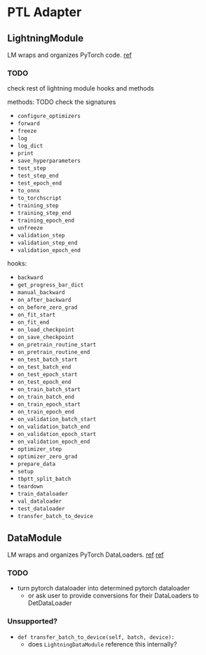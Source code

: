 # PTL Adapter


## LightningModule

LM wraps and organizes PyTorch code. [ref](https://pytorch-lightning.readthedocs.io/en/latest/lightning_module.html)

### TODO

check rest of lightning module hooks and methods

methods: TODO check the signatures
- `configure_optimizers`
- `forward`
- `freeze`
- `log`
- `log_dict`
- `print`
- `save_hyperparameters`
- `test_step`
- `test_step_end`
- `test_epoch_end`
- `to_onnx`
- `to_torchscript`
- `training_step`
- `training_step_end`
- `training_epoch_end`
- `unfreeze`
- `validation_step`
- `validation_step_end`
- `validation_epoch_end`

hooks:
- `backward`
- `get_progress_bar_dict`
- `manual_backward`
- `on_after_backward`
- `on_before_zero_grad`
- `on_fit_start`
- `on_fit_end`
- `on_load_checkpoint`
- `on_save_checkpoint`
- `on_pretrain_routine_start`
- `on_pretrain_routine_end`
- `on_test_batch_start`
- `on_test_batch_end`
- `on_test_epoch_start`
- `on_test_epoch_end`
- `on_train_batch_start`
- `on_train_batch_end`
- `on_train_epoch_start`
- `on_train_epoch_end`
- `on_validation_batch_start`
- `on_validation_batch_end`
- `on_validation_epoch_start`
- `on_validation_epoch_end`
- `optimizer_step`
- `optimizer_zero_grad`
- `prepare_data`
- `setup`
- `tbptt_split_batch`
- `teardown`
- `train_dataloader`
- `val_dataloader`
- `test_dataloader`
- `transfer_batch_to_device`

## DataModule

LM wraps and organizes PyTorch DataLoaders. [ref](https://pytorch-lightning.readthedocs.io/en/latest/lightning_module.html)
[ref](https://pytorch-lightning.readthedocs.io/en/latest/datamodules.html)


### TODO

- turn pytorch dataloader into determined pytorch dataloader
  - or ask user to provide conversions for their DataLoaders to DetDataLoader

### Unsupported?

- `def transfer_batch_to_device(self, batch, device):`
  - does `LightningDataModule` reference this internally?
